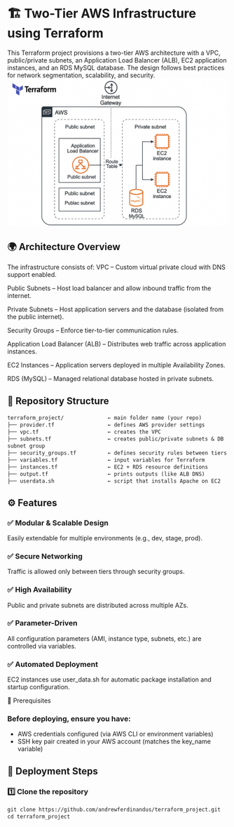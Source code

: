 # 🏗️ Two-Tier AWS Infrastructure using Terraform

This Terraform project provisions a two-tier AWS architecture with a VPC, public/private subnets, an Application Load Balancer (ALB), EC2 application instances, and an RDS MySQL database.
The design follows best practices for network segmentation, scalability, and security.
![AWS Two-Tier Terraform Architecture](aws-two-tier-architecture.png)

## 🌍 Architecture Overview

The infrastructure consists of:
VPC – Custom virtual private cloud with DNS support enabled.

Public Subnets – Host load balancer and allow inbound traffic from the internet.

Private Subnets – Host application servers and the database (isolated from the public internet).

Security Groups – Enforce tier-to-tier communication rules.

Application Load Balancer (ALB) – Distributes web traffic across application instances.

EC2 Instances – Application servers deployed in multiple Availability Zones.

RDS (MySQL) – Managed relational database hosted in private subnets.

## 📂 Repository Structure
```text
terraform_project/              ← main folder name (your repo)
├── provider.tf                 ← defines AWS provider settings
├── vpc.tf                      ← creates the VPC
├── subnets.tf                  ← creates public/private subnets & DB subnet group
├── security_groups.tf          ← defines security rules between tiers
├── variables.tf                ← input variables for Terraform
├── instances.tf                ← EC2 + RDS resource definitions
├── output.tf                   ← prints outputs (like ALB DNS)
├── userdata.sh                 ← script that installs Apache on EC2

```

## ⚙️ Features

### ✅ Modular & Scalable Design
Easily extendable for multiple environments (e.g., dev, stage, prod).

### ✅ Secure Networking
Traffic is allowed only between tiers through security groups.

### ✅ High Availability
Public and private subnets are distributed across multiple AZs.

### ✅ Parameter-Driven
All configuration parameters (AMI, instance type, subnets, etc.) are controlled via variables.

### ✅ Automated Deployment
EC2 instances use user_data.sh for automatic package installation and startup configuration.

🔧 Prerequisites

### Before deploying, ensure you have:

- AWS credentials configured (via AWS CLI or environment variables)
- SSH key pair created in your AWS account (matches the key_name variable)

## 🚀 Deployment Steps
### 1️⃣ Clone the repository
```text
git clone https://github.com/andrewferdinandus/terraform_project.git
cd terraform_project
```
